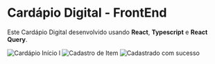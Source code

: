 # Cardápio Digital - FrontEnd

Este Cardápio Digital desenvolvido  usando **React**, **Typescript** e **React Query**.

![Cardápio Início l](./imagens/inicio.png)
![Cadastro de Item](./imagens/formulario.png)
![Cadastrado com sucesso](./imagens/casdastradoComSucesso.png)